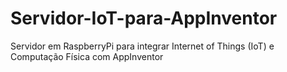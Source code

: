 # Servidor-IoT-para-AppInventor
Servidor em RaspberryPi para integrar Internet of Things (IoT) e Computação Física com AppInventor
